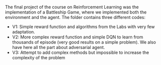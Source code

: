 The final project of the course on Reinforcement Learning was the implementation of a Battleship Game, where we implemented both the environment and the agent. The folder contains three different codes: 
- V1: Simple reward function and algorithms from the Labs with very few adaptation. 
- V2: More complex reward function and simple DQN to learn from thousands of episode (very good results on a simple problem). We also have here all the part about adversarial agent.
- V3: Attempt to add complex methods but impossible to increase the complexity of the problem
